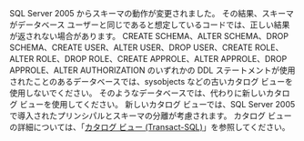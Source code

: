   SQL Server 2005 からスキーマの動作が変更されました。 その結果、スキーマがデータベース ユーザーと同じであると想定しているコードでは、正しい結果が返されない場合があります。 CREATE SCHEMA、ALTER SCHEMA、DROP SCHEMA、CREATE USER、ALTER USER、DROP USER、CREATE ROLE、ALTER ROLE、DROP ROLE、CREATE APPROLE、ALTER APPROLE、DROP APPROLE、ALTER AUTHORIZATION のいずれかの DDL ステートメントが使用されたことのあるデータベースでは、sysobjects などの古いカタログ ビューを使用しないでください。 そのようなデータベースでは、代わりに新しいカタログ ビューを使用してください。 新しいカタログ ビューでは、SQL Server 2005 で導入されたプリンシパルとスキーマの分離が考慮されます。 カタログ ビューの詳細については、「[カタログ ビュー &#40;Transact-SQL&#41;](../relational-databases/system-catalog-views/catalog-views-transact-sql.md)」を参照してください。
   